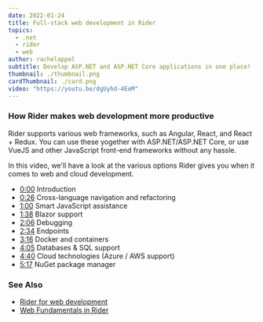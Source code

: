```yaml
---
date: 2022-01-24
title: Full-stack web development in Rider
topics:
  - .net
  - rider
  - web
author: rachelappel
subtitle: Develop ASP.NET and ASP.NET Core applications in one place!
thumbnail: ./thumbnail.png
cardThumbnail: ./card.png
video: "https://youtu.be/dgUyhd-4EeM"
---
```


### How Rider makes web development more productive

Rider supports various web frameworks, such as Angular, React, and React + Redux. You can use these yogether with ASP.NET/ASP.NET Core, or use VueJS and other JavaScript front-end frameworks without any hassle.

In this video, we'll have a look at the various options Rider gives you when it comes to web and cloud development.

- [0:00](https://www.youtube.com/watch?v=dgUyhd-4EeM&t=0s) Introduction
- [0:26](https://www.youtube.com/watch?v=dgUyhd-4EeM&t=26s) Cross-language navigation and refactoring
- [1:00](https://www.youtube.com/watch?v=dgUyhd-4EeM&t=60s) Smart JavaScript assistance
- [1:38](https://www.youtube.com/watch?v=dgUyhd-4EeM&t=98s) Blazor support
- [2:06](https://www.youtube.com/watch?v=dgUyhd-4EeM&t=126s) Debugging
- [2:34](https://www.youtube.com/watch?v=dgUyhd-4EeM&t=154s) Endpoints
- [3:16](https://www.youtube.com/watch?v=dgUyhd-4EeM&t=196s) Docker and containers
- [4:05](https://www.youtube.com/watch?v=dgUyhd-4EeM&t=245s) Databases & SQL support
- [4:40](https://www.youtube.com/watch?v=dgUyhd-4EeM&t=280s) Cloud technologies (Azure / AWS support)
- [5:17](https://www.youtube.com/watch?v=dgUyhd-4EeM&t=317s) NuGet package manager

### See Also

- [Rider for web development](https://www.jetbrains.com/lp/rider-web/)
- [Web Fundamentals in Rider](https://www.jetbrains.com/dotnet/guide/tutorials/web-fundamentals/)
